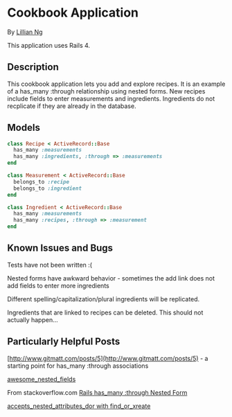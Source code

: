 # Cookbook Application

By [Lillian Ng](http://github.com/orangeninjamidget)

This application uses Rails 4.

## Description
This cookbook application lets you add and explore recipes. It is an example of a has_many :through relationship using nested forms. New recipes include fields to enter measurements and ingredients. Ingredients do not recplicate if they are already in the database.

## Models

```ruby
class Recipe < ActiveRecord::Base
  has_many :measurements
  has_many :ingredients, :through => :measurements
end

class Measurement < ActiveRecord::Base
  belongs_to :recipe
  belongs_to :ingredient
end

class Ingredient < ActiveRecord::Base
  has_many :measurements
  has_many :recipes, :through => :measurement
end
```

## Known Issues and Bugs

Tests have not been written :(

Nested forms have awkward behavior - sometimes the add link does not add fields to enter more ingredients

Different spelling/capitalization/plural ingredients will be replicated.

Ingredients that are linked to recipes can be deleted. This should not actually happen...


## Particularly Helpful Posts

[http://www.gitmatt.com/posts/5](http://www.gitmatt.com/posts/5) - a starting point for has_many :through associations

[awesome_nested_fields](https://github.com/lailsonbm/awesome_nested_fields)

From stackoverflow.com
[Rails has_many :through Nested Form](http://stackoverflow.com/questions/13506735/rails-has-many-through-nested-form)

[accepts_nested_attributes_dor with find_or_xreate](http://stackoverflow.com/questions/3579924/accepts-nested-attributes-for-with-find-or-create)
